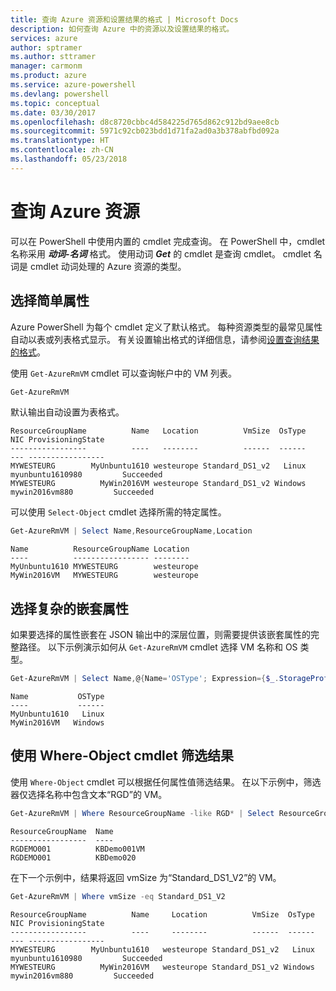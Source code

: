 ```yaml
---
title: 查询 Azure 资源和设置结果的格式 | Microsoft Docs
description: 如何查询 Azure 中的资源以及设置结果的格式。
services: azure
author: sptramer
ms.author: sttramer
manager: carmonm
ms.product: azure
ms.service: azure-powershell
ms.devlang: powershell
ms.topic: conceptual
ms.date: 03/30/2017
ms.openlocfilehash: d8c8720cbbc4d584225d765d862c912bd9aee8cb
ms.sourcegitcommit: 5971c92cb023bdd1d71fa2ad0a3b378abfbd092a
ms.translationtype: HT
ms.contentlocale: zh-CN
ms.lasthandoff: 05/23/2018
---
```

# <a name="querying-for-azure-resources"></a>查询 Azure 资源

可以在 PowerShell 中使用内置的 cmdlet 完成查询。 在 PowerShell 中，cmdlet 名称采用 **_动词-名词_** 格式。 使用动词 **_Get_** 的 cmdlet 是查询 cmdlet。 cmdlet 名词是 cmdlet 动词处理的 Azure 资源的类型。


## <a name="selecting-simple-properties"></a>选择简单属性

Azure PowerShell 为每个 cmdlet 定义了默认格式。 每种资源类型的最常见属性自动以表或列表格式显示。 有关设置输出格式的详细信息，请参阅[设置查询结果的格式](formatting-output.md)。

使用 `Get-AzureRmVM` cmdlet 可以查询帐户中的 VM 列表。

```powershell
Get-AzureRmVM
```

默认输出自动设置为表格式。

```
ResourceGroupName          Name   Location          VmSize  OsType              NIC ProvisioningState
-----------------          ----   --------          ------  ------              --- -----------------
MYWESTEURG        MyUnbuntu1610 westeurope Standard_DS1_v2   Linux myunbuntu1610980         Succeeded
MYWESTEURG          MyWin2016VM westeurope Standard_DS1_v2 Windows   mywin2016vm880         Succeeded
```

可以使用 `Select-Object` cmdlet 选择所需的特定属性。

```powershell
Get-AzureRmVM | Select Name,ResourceGroupName,Location
```

```
Name          ResourceGroupName Location
----          ----------------- --------
MyUnbuntu1610 MYWESTEURG        westeurope
MyWin2016VM   MYWESTEURG        westeurope
```

## <a name="selecting-complex-nested-properties"></a>选择复杂的嵌套属性

如果要选择的属性嵌套在 JSON 输出中的深层位置，则需要提供该嵌套属性的完整路径。 以下示例演示如何从 `Get-AzureRmVM` cmdlet 选择 VM 名称和 OS 类型。

```powershell
Get-AzureRmVM | Select Name,@{Name='OSType'; Expression={$_.StorageProfile.OSDisk.OSType}}
```

```
Name           OSType
----           ------
MyUnbuntu1610   Linux
MyWin2016VM   Windows
```

## <a name="filter-result-using-the-where-object-cmdlet"></a>使用 Where-Object cmdlet 筛选结果

使用 `Where-Object` cmdlet 可以根据任何属性值筛选结果。 在以下示例中，筛选器仅选择名称中包含文本“RGD”的 VM。

```powershell
Get-AzureRmVM | Where ResourceGroupName -like RGD* | Select ResourceGroupName,Name
```

```
ResourceGroupName  Name
-----------------  ----
RGDEMO001          KBDemo001VM
RGDEMO001          KBDemo020
```

在下一个示例中，结果将返回 vmSize 为“Standard_DS1_V2”的 VM。

```powershell
Get-AzureRmVM | Where vmSize -eq Standard_DS1_V2
```

```
ResourceGroupName          Name     Location          VmSize  OsType              NIC ProvisioningState
-----------------          ----     --------          ------  ------              --- -----------------
MYWESTEURG        MyUnbuntu1610   westeurope Standard_DS1_v2   Linux myunbuntu1610980         Succeeded
MYWESTEURG          MyWin2016VM   westeurope Standard_DS1_v2 Windows   mywin2016vm880         Succeeded
```
